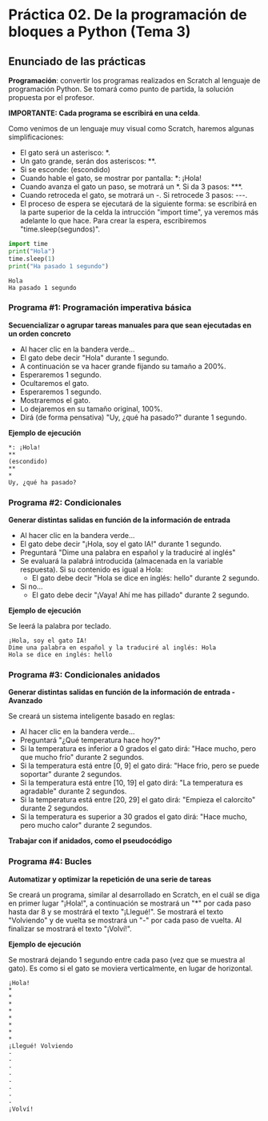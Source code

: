 # Práctica 02. De la programación de bloques a Python (Tema 3)
## Enunciado  de las prácticas

**Programación**: convertir los programas realizados en Scratch al lenguaje de programación Python. Se tomará como punto de partida, la solución propuesta por el profesor.


**IMPORTANTE: Cada programa se escribirá en una celda**. 

Como venimos de un lenguaje muy visual como Scratch, haremos algunas simplificaciones:
- El gato será un asterisco: *.
- Un gato grande, serán dos asteriscos: **.
- Si se esconde: (escondido)
- Cuando hable el gato, se mostrar por pantalla: *: ¡Hola!
- Cuando avanza el gato un paso, se motrará un *. Si da 3 pasos: ***.
- Cuando retroceda el gato, se motrará un -. Si retrocede 3 pasos: ---.
- El proceso de espera se ejecutará de la siguiente forma: se escribirá en la parte superior de la celda la intrucción "import time", ya veremos más adelante lo que hace. Para crear la espera, escribiremos "time.sleep(segundos)".


```python
import time
print("Hola")
time.sleep(1)
print("Ha pasado 1 segundo")
```

    Hola
    Ha pasado 1 segundo
    

### Programa #1: Programación imperativa básica
**Secuencializar o agrupar tareas manuales para que sean ejecutadas en un orden concreto**
- Al hacer clic en la bandera verde...
- El gato debe decir "Hola" durante 1 segundo.
- A continuación se va hacer grande fijando su tamaño a 200%.
- Esperaremos 1 segundo.
- Ocultaremos el gato.
- Esperaremos 1 segundo.
- Mostraremos el gato.
- Lo dejaremos en su tamaño original, 100%.
- Dirá (de forma pensativa) "Uy, ¿qué ha pasado?" durante 1 segundo.

**Ejemplo de ejecución**
```
*: ¡Hola!
**
(escondido)
**
*
Uy, ¿qué ha pasado?
```

### Programa #2: Condicionales
**Generar distintas salidas en función de la información de entrada**
- Al hacer clic en la bandera verde...
- El gato debe decir "¡Hola, soy el gato IA!" durante 1 segundo.
- Preguntará "Dime una palabra en español y la traduciré al inglés"
- Se evaluará la palabrá introducida (almacenada en la variable respuesta). Si su contenido es igual a Hola:
   + El gato debe decir "Hola se dice en inglés: hello" durante 2 segundo.
- Si no...
   + El gato debe decir "¡Vaya! Ahí me has pillado" durante 2 segundo.

**Ejemplo de ejecución**

Se leerá la palabra por teclado.

```
¡Hola, soy el gato IA!
Dime una palabra en español y la traduciré al inglés: Hola
Hola se dice en inglés: hello
```

### Programa #3: Condicionales anidados
**Generar distintas salidas en función de la información de entrada - Avanzado**

Se creará un sistema inteligente basado en reglas:
- Al hacer clic en la bandera verde...
- Preguntará "¿Qué temperatura hace hoy?"
- Si la temperatura es inferior a 0 grados el gato dirá: "Hace mucho, pero que mucho frío" durante 2 segundos.
- Si la temperatura está entre [0, 9] el gato dirá: "Hace frio, pero se puede soportar" durante 2 segundos.
- Si la temperatura está entre [10, 19] el gato dirá: "La temperatura es agradable" durante 2 segundos.
- Si la temperatura está entre [20, 29] el gato dirá: "Empieza el calorcito" durante 2 segundos.
- Si la temperatura es superior a 30 grados el gato dirá: "Hace mucho, pero mucho calor" durante 2 segundos.

**Trabajar con if anidados, como el pseudocódigo**

### Programa #4: Bucles
**Automatizar y optimizar la repetición de una serie de tareas**

Se creará un programa, similar al desarrollado en Scratch, en el cuál se diga en primer lugar "¡Hola!", a continuación se mostrará un "\*" por cada paso hasta dar 8 y se mostrárá el texto "¡Llegué!". Se mostrará el texto "Volviendo" y de vuelta se mostrará un "-" por cada paso de vuelta. Al finalizar se mostrará el texto "¡Volví!".

**Ejemplo de ejecución**

Se mostrará dejando 1 segundo entre cada paso (vez que se muestra al gato). Es como si el gato se moviera verticalmente, en lugar de horizontal.

```
¡Hola!
*
*
*
*
*
*
*
*
¡Llegué! Volviendo 
-
-
-
-
-
-
-
-
¡Volví!
```


```python

```
